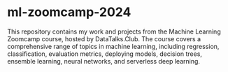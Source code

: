 # ml-zoomcamp-2024
This repository contains my work and projects from the Machine Learning Zoomcamp course, hosted by DataTalks.Club. The course covers a comprehensive range of topics in machine learning, including regression, classification, evaluation metrics, deploying models, decision trees, ensemble learning, neural networks, and serverless deep learning.
